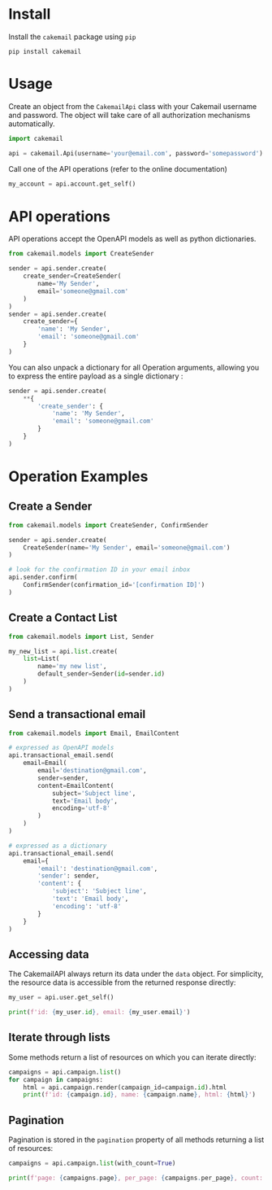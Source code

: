 # Install

Install the `cakemail` package using `pip`

```shell script
pip install cakemail
```

# Usage

Create an object from the `CakemailApi` class with your Cakemail username and password.  The object will take care of
all authorization mechanisms automatically.

```python
import cakemail

api = cakemail.Api(username='your@email.com', password='somepassword')
```

Call one of the API operations (refer to the online documentation)

```python
my_account = api.account.get_self()
```

# API operations

API operations accept the OpenAPI models as well as python dictionaries.

```python
from cakemail.models import CreateSender

sender = api.sender.create(
    create_sender=CreateSender(
        name='My Sender',
        email='someone@gmail.com'
    )
)
sender = api.sender.create(
    create_sender={
        'name': 'My Sender',
        'email': 'someone@gmail.com'    
    }
)
```

You can also unpack a dictionary for all Operation arguments, allowing you to express the entire payload as a single
dictionary :

```python
sender = api.sender.create(
    **{
        'create_sender': {
            'name': 'My Sender',
            'email': 'someone@gmail.com'        
        }   
    }
)
```

# Operation Examples

## Create a Sender
```python
from cakemail.models import CreateSender, ConfirmSender

sender = api.sender.create(
    CreateSender(name='My Sender', email='someone@gmail.com')
)

# look for the confirmation ID in your email inbox
api.sender.confirm(
    ConfirmSender(confirmation_id='[confirmation ID]')
)
```

## Create a Contact List

```python
from cakemail.models import List, Sender

my_new_list = api.list.create(
    list=List(
        name='my new list',
        default_sender=Sender(id=sender.id)
    )
)
```

## Send a transactional email

```python
from cakemail.models import Email, EmailContent

# expressed as OpenAPI models
api.transactional_email.send(
    email=Email(
        email='destination@gmail.com',
        sender=sender,
        content=EmailContent(
            subject='Subject line',
            text='Email body',
            encoding='utf-8'
        )
    )
)

# expressed as a dictionary
api.transactional_email.send(
    email={
        'email': 'destination@gmail.com',
        'sender': sender,
        'content': {
            'subject': 'Subject line',
            'text': 'Email body',
            'encoding': 'utf-8' 
        }
    }
)
```

## Accessing data

The CakemailAPI always return its data under the `data` object.  For simplicity, the resource data is accessible
from the returned response directly:

```python
my_user = api.user.get_self()

print(f'id: {my_user.id}, email: {my_user.email}')

```
## Iterate through lists

Some methods return a list of resources on which you can iterate directly:

```python
campaigns = api.campaign.list()
for campaign in campaigns:
    html = api.campaign.render(campaign_id=campaign.id).html
    print(f'id: {campaign.id}, name: {campaign.name}, html: {html}')

```

## Pagination

Pagination is stored in the `pagination` property of all methods returning a list of resources:

```python
campaigns = api.campaign.list(with_count=True)

print(f'page: {campaigns.page}, per_page: {campaigns.per_page}, count: {campaigns.count}')
```
